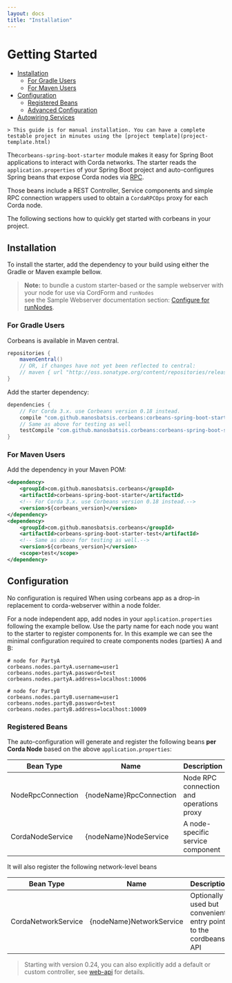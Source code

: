 ```yaml
---
layout: docs
title: "Installation"
---
```


# Getting Started

<!-- TOC depthFrom:2 depthTo:6 withLinks:1 updateOnSave:1 orderedList:0 -->

- [Installation](#installation)
	- [For Gradle Users](#for-gradle-users)
	- [For Maven Users](#for-maven-users)
- [Configuration](#configuration)
	- [Registered Beans](#registered-beans)
	- [Advanced Configuration](#advanced-configuration)
- [Autowiring Services](#autowiring-services)

<!-- /TOC -->

	> This guide is for manual installation. You can have a complete testable project in minutes using the [project template](project-template.html)  

The`corbeans-spring-boot-starter` module makes it easy for Spring Boot applications to interact with Corda networks. 
The starter reads the `application.properties` of your Spring Boot project and auto-configures Spring beans that 
expose Corda nodes via [RPC](https://docs.corda.net/clientrpc.html).

Those beans include a REST Controller, Service components and simple
RPC connection wrappers used to obtain a `CordaRPCOps` proxy for each Corda node.

The following sections how to quickly get started with corbeans in your project.

## Installation

To install the starter, add the dependency to your build  using either the Gradle or Maven example bellow.

> **Note:** to bundle a custom starter-based or the sample webserver with your node for use via CordForm and `runNodes`  
see the Sample Webserver documentation section:
[Configure for runNodes](http://127.0.0.1:4000/corbeans/docs/webserver.html#configure-for-runnodes).

### For Gradle Users

Corbeans is available in Maven central.

```groovy
repositories {
	mavenCentral()
	// OR, if changes have not yet been reflected to central:
	// maven { url "http://oss.sonatype.org/content/repositories/releases/" }
}
```

Add the starter dependency:

```groovy
dependencies {
	// For Corda 3.x. use Corbeans version 0.18 instead. 
	compile "com.github.manosbatsis.corbeans:corbeans-spring-boot-starter:$corbeans_version"
	// Same as above for testing as well
	testCompile "com.github.manosbatsis.corbeans:corbeans-spring-boot-starter-test:$corbeans_version"
}
```

### For Maven Users

Add the dependency in your Maven POM:

```xml
<dependency>
	<groupId>com.github.manosbatsis.corbeans</groupId>
	<artifactId>corbeans-spring-boot-starter</artifactId>
	<!-- For Corda 3.x. use Corbeans version 0.18 instead.-->
	<version>${corbeans_version}</version>
</dependency>
<dependency>
	<groupId>com.github.manosbatsis.corbeans</groupId>
	<artifactId>corbeans-spring-boot-starter-test</artifactId>
	<!-- Same as above for testing as well.-->
	<version>${corbeans_version}</version>
	<scope>test</scope>
</dependency>
```

## Configuration

No configuration is required When using corbeans app as a drop-in replacement to corda-webserver within a node
folder.

For a node independent app, add nodes in your `application.properties` following the example bellow.
Use the party name for each node you want to the starter to register components for.
In this example we can see the minimal configuration required to create components nodes (parties) A and B:

```properties
# node for PartyA
corbeans.nodes.partyA.username=user1
corbeans.nodes.partyA.password=test
corbeans.nodes.partyA.address=localhost:10006

# node for PartyB
corbeans.nodes.partyB.username=user1
corbeans.nodes.partyB.password=test
corbeans.nodes.partyB.address=localhost:10009
```  

### Registered Beans

The auto-configuration will generate and register the following beans __per Corda Node__ 
based on the above `application.properties`:


Bean Type          | Name                     | Description
------------------ | ------------------------ | -------------------
NodeRpcConnection  | {nodeName}RpcConnection  | Node RPC connection and operations proxy
CordaNodeService   | {nodeName}NodeService    | A node-specific service component

It will also register the following network-level beans

Bean Type            | Name                     | Description
------------------   | ------------------------ | -------------------
CordaNetworkService  | {nodeName}NetworkService | Optionally used but convenient entry point to the cordbeans API 

> Starting with version 0.24, you can also explicitly add a default or custom controller, see [web-api](web-api.html) for details. 

